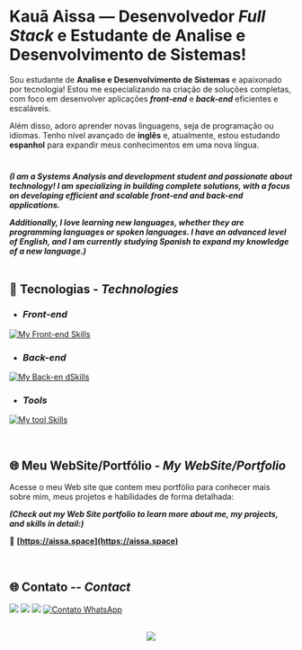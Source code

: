 # Kauã Aissa — Desenvolvedor _Full Stack_ e Estudante de Analise e Desenvolvimento de Sistemas!

Sou estudante de **Analise e Desenvolvimento de Sistemas** e apaixonado por tecnologia! Estou me especializando na criação de soluções completas, com foco em desenvolver aplicações _**front-end**_ e _**back-end**_ eficientes e escaláveis.

Além disso, adoro aprender novas linguagens, seja de programação ou idiomas. Tenho nível avançado de **inglês** e, atualmente, estou estudando **espanhol** para expandir meus conhecimentos em uma nova língua.

#

_**(I am a Systems Analysis and development student and passionate about technology! I am specializing in building complete solutions, with a focus on developing efficient and scalable front-end and back-end applications.**_

_**Additionally, I love learning new languages, whether they are programming languages or spoken languages. I have an advanced level of English, and I am currently studying Spanish to expand my knowledge of a new language.)**_
<br><br>


## 🚀 Tecnologias - _Technologies_

* ### _Front-end_
[![My Front-end Skills](https://skillicons.dev/icons?i=html,css,js,react,ts,&perline=13)](#)

* ### _Back-end_

[![My Back-en dSkills](https://skillicons.dev/icons?i=mysql,mongodb,php&perline=13)](#)

* ### _Tools_

[![My tool Skills](https://skillicons.dev/icons?i=vscode,git,github,figma,windows&perline=13)](#)

<br>

## 🌐 Meu WebSite/Portfólio - _My WebSite/Portfolio_
Acesse o meu Web site que contem meu portfólio para conhecer mais sobre mim, meus projetos e habilidades de forma detalhada:

_**(Check out my Web Site portfolio to learn more about me, my projects, and skills in detail:)**_

🔗 **[https://aissa.space](https://aissa.space)**

<br>

## 🌐 Contato -- _Contact_
<div> 
  <a href="https://www.instagram.com/fx.aissa/" target="_blank"><img src="https://img.shields.io/badge/-Instagram-%23E4405F?style=for-the-badge&logo=instagram&logoColor=white" target="_blank"></a>
  <a href = "mailto:kaua.aissa.dev@gmail.com"><img src="https://img.shields.io/badge/Gmail-D14836?style=for-the-badge&logo=gmail&logoColor=white" target="_blank"></a>
  <a href="https://www.linkedin.com/in/kauaaissa/" target="_blank"><img src="https://img.shields.io/badge/-LinkedIn-%230077B5?style=for-the-badge&logo=linkedin&logoColor=white" target="_blank"></a>
  <a href="https://wa.me/5519999255022" target="_blank"><img src="https://img.shields.io/badge/WhatsApp-25D366?style=for-the-badge&logo=whatsapp&logoColor=white" alt="Contato WhatsApp"></a>
</div>

<br>

<p align="center">
     <img src="https://capsule-render.vercel.app/api?type=waving&height=150&color=5C258D&section=footer&"/>
</p>
